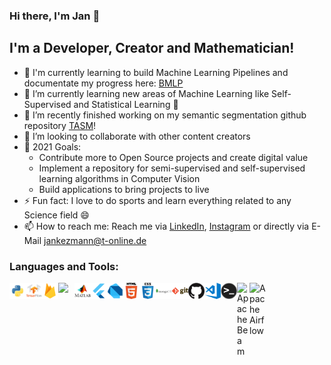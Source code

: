 ### Hi there, I'm Jan 👋

## I'm a Developer, Creator and Mathematician!

- 🔭 I'm currently learning to build Machine Learning Pipelines and documentate my progress here: [BMLP]
- 🌱 I’m currently learning new areas of Machine Learning like Self-Supervised and Statistical Learning 📕
- 🔭 I’m recently finished working on my semantic segmentation github repository [TASM]!
- 👯 I’m looking to collaborate with other content creators
- 🥅 2021 Goals:
    - Contribute more to Open Source projects and create digital value
    - Implement a repository for semi-supervised and self-supervised learning algorithms in Computer Vision
    - Build applications to bring projects to live
- ⚡ Fun fact: I love to do sports and learn everything related to any Science field 😄
- 📫 How to reach me: Reach me via [LinkedIn], [Instagram] or directly via E-Mail jankezmann@t-online.de

### Languages and Tools:

<img align="left" alt="Python" width="26px" src="https://raw.githubusercontent.com/github/explore/80688e429a7d4ef2fca1e82350fe8e3517d3494d/topics/python/python.png" />
<img align="left" alt="TensorFlow" width="26px" src="https://raw.githubusercontent.com/github/explore/80688e429a7d4ef2fca1e82350fe8e3517d3494d/topics/tensorflow/tensorflow.png" />
<img align="left" alt="Firebase" width="26px" src="https://raw.githubusercontent.com/github/explore/80688e429a7d4ef2fca1e82350fe8e3517d3494d/topics/firebase/firebase.png">
<img align="left" width="26px" src="https://avatars3.githubusercontent.com/u/38081706?s=400&u=963d11e5a1e77618d6baab30d32d40cb17e4064d&v=4">
<img align="left" alt="MatLab" width="26px" src="https://raw.githubusercontent.com/github/explore/80688e429a7d4ef2fca1e82350fe8e3517d3494d/topics/matlab/matlab.png" />
<img align="left" alt="Flutter" width="26px" src="https://raw.githubusercontent.com/github/explore/80688e429a7d4ef2fca1e82350fe8e3517d3494d/topics/flutter/flutter.png" />
<img align="left" alt="Dart" width="26px" src="https://raw.githubusercontent.com/github/explore/80688e429a7d4ef2fca1e82350fe8e3517d3494d/topics/dart/dart.png" />
<img align="left" alt="HTML5" width="26px" src="https://raw.githubusercontent.com/github/explore/80688e429a7d4ef2fca1e82350fe8e3517d3494d/topics/html/html.png" />
<img align="left" alt="CSS3" width="26px" src="https://raw.githubusercontent.com/github/explore/80688e429a7d4ef2fca1e82350fe8e3517d3494d/topics/css/css.png" />
<img align="left" alt="MongoDB" width="26px" src="https://raw.githubusercontent.com/github/explore/80688e429a7d4ef2fca1e82350fe8e3517d3494d/topics/mongodb/mongodb.png" />
<img align="left" alt="Git" width="26px" src="https://raw.githubusercontent.com/github/explore/80688e429a7d4ef2fca1e82350fe8e3517d3494d/topics/git/git.png" />
<img align="left" alt="GitHub" width="26px" src="https://raw.githubusercontent.com/github/explore/78df643247d429f6cc873026c0622819ad797942/topics/github/github.png" />
<img align="left" alt="Visual Studio Code" width="26px" src="https://raw.githubusercontent.com/github/explore/80688e429a7d4ef2fca1e82350fe8e3517d3494d/topics/visual-studio-code/visual-studio-code.png" />
<img align="left" alt="Terminal" width="26px" src="https://raw.githubusercontent.com/github/explore/80688e429a7d4ef2fca1e82350fe8e3517d3494d/topics/terminal/terminal.png" />
<img align="left" alt="Apache Beam" width="20px" src="https://beam.apache.org/images/logos/full-color/nameless/beam-logo-full-color-nameless.svg" />
<img align="left" alt="Apache Airflow" width="26px" src="https://cwiki.apache.org/confluence/download/attachments/145723561/airflow_64x64_emoji_transparent.png?api=v2" />

[TASM]: https://github.com/JanMarcelKezmann/TensorFlow-Advanced-Segmentation-Models
[BMLP]: https://github.com/JanMarcelKezmann/Building-ML-Pipelines-Notes
[Instagram]: https://instagram.com/codeSTACKr
[LinkedIn]: https://www.linkedin.com/in/jan-marcel-kezmann/
